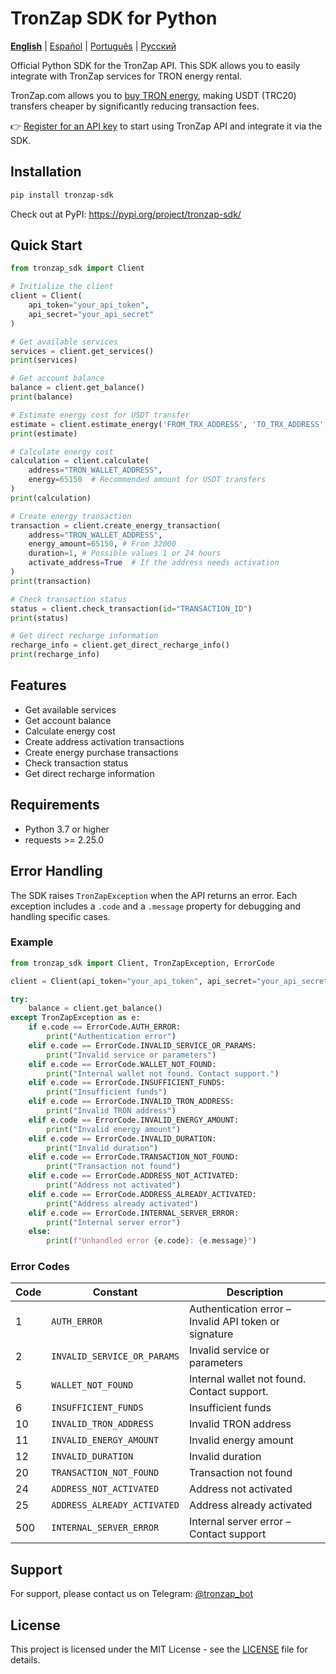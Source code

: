 # TronZap SDK for Python

**[English](https://github.com/tron-energy-market/tronzap-sdk-python/blob/main/README.md)** | [Español](https://github.com/tron-energy-market/tronzap-sdk-python/blob/main/README.es.md) | [Português](https://github.com/tron-energy-market/tronzap-sdk-python/blob/main/README.pt-br.md) | [Русский](https://github.com/tron-energy-market/tronzap-sdk-python/blob/main/README.ru.md)

Official Python SDK for the TronZap API.
This SDK allows you to easily integrate with TronZap services for TRON energy rental.

TronZap.com allows you to [buy TRON energy](https://tronzap.com/), making USDT (TRC20) transfers cheaper by significantly reducing transaction fees.

👉 [Register for an API key](https://tronzap.com) to start using TronZap API and integrate it via the SDK.

## Installation

```bash
pip install tronzap-sdk
```

Check out at PyPI: https://pypi.org/project/tronzap-sdk/

## Quick Start

```python
from tronzap_sdk import Client

# Initialize the client
client = Client(
    api_token="your_api_token",
    api_secret="your_api_secret"
)

# Get available services
services = client.get_services()
print(services)

# Get account balance
balance = client.get_balance()
print(balance)

# Estimate energy cost for USDT transfer
estimate = client.estimate_energy('FROM_TRX_ADDRESS', 'TO_TRX_ADDRESS', 'TR7NHqjeKQxGTCi8q8ZY4pL8otSzgjLj6t')
print(estimate)

# Calculate energy cost
calculation = client.calculate(
    address="TRON_WALLET_ADDRESS",
    energy=65150  # Recommended amount for USDT transfers
)
print(calculation)

# Create energy transaction
transaction = client.create_energy_transaction(
    address="TRON_WALLET_ADDRESS",
    energy_amount=65150, # From 32000
    duration=1, # Possible values 1 or 24 hours
    activate_address=True  # If the address needs activation
)
print(transaction)

# Check transaction status
status = client.check_transaction(id="TRANSACTION_ID")
print(status)

# Get direct recharge information
recharge_info = client.get_direct_recharge_info()
print(recharge_info)
```

## Features

- Get available services
- Get account balance
- Calculate energy cost
- Create address activation transactions
- Create energy purchase transactions
- Check transaction status
- Get direct recharge information

## Requirements

- Python 3.7 or higher
- requests >= 2.25.0

## Error Handling

The SDK raises `TronZapException` when the API returns an error. Each exception includes a `.code` and a `.message` property for debugging and handling specific cases.

### Example

```python
from tronzap_sdk import Client, TronZapException, ErrorCode

client = Client(api_token="your_api_token", api_secret="your_api_secret")

try:
    balance = client.get_balance()
except TronZapException as e:
    if e.code == ErrorCode.AUTH_ERROR:
        print("Authentication error")
    elif e.code == ErrorCode.INVALID_SERVICE_OR_PARAMS:
        print("Invalid service or parameters")
    elif e.code == ErrorCode.WALLET_NOT_FOUND:
        print("Internal wallet not found. Contact support.")
    elif e.code == ErrorCode.INSUFFICIENT_FUNDS:
        print("Insufficient funds")
    elif e.code == ErrorCode.INVALID_TRON_ADDRESS:
        print("Invalid TRON address")
    elif e.code == ErrorCode.INVALID_ENERGY_AMOUNT:
        print("Invalid energy amount")
    elif e.code == ErrorCode.INVALID_DURATION:
        print("Invalid duration")
    elif e.code == ErrorCode.TRANSACTION_NOT_FOUND:
        print("Transaction not found")
    elif e.code == ErrorCode.ADDRESS_NOT_ACTIVATED:
        print("Address not activated")
    elif e.code == ErrorCode.ADDRESS_ALREADY_ACTIVATED:
        print("Address already activated")
    elif e.code == ErrorCode.INTERNAL_SERVER_ERROR:
        print("Internal server error")
    else:
        print(f"Unhandled error {e.code}: {e.message}")
```

### Error Codes

| Code | Constant                        | Description |
|------|----------------------------------|-------------|
| 1    | `AUTH_ERROR`                    | Authentication error – Invalid API token or signature |
| 2    | `INVALID_SERVICE_OR_PARAMS`    | Invalid service or parameters |
| 5    | `WALLET_NOT_FOUND`             | Internal wallet not found. Contact support. |
| 6    | `INSUFFICIENT_FUNDS`           | Insufficient funds |
| 10   | `INVALID_TRON_ADDRESS`         | Invalid TRON address |
| 11   | `INVALID_ENERGY_AMOUNT`        | Invalid energy amount |
| 12   | `INVALID_DURATION`             | Invalid duration |
| 20   | `TRANSACTION_NOT_FOUND`        | Transaction not found |
| 24   | `ADDRESS_NOT_ACTIVATED`        | Address not activated |
| 25   | `ADDRESS_ALREADY_ACTIVATED`    | Address already activated |
| 500  | `INTERNAL_SERVER_ERROR`        | Internal server error – Contact support |


## Support

For support, please contact us on Telegram: [@tronzap_bot](https://t.me/tronzap_bot)

## License

This project is licensed under the MIT License - see the [LICENSE](LICENSE) file for details.
